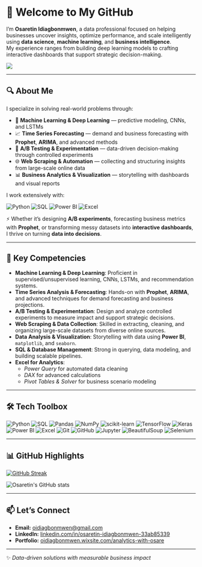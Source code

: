 # 👋 Welcome to My GitHub

I’m **Osaretin Idiagbonmwen**, a data professional focused on helping businesses uncover insights, optimize performance, and scale intelligently using **data science**, **machine learning**, and **business intelligence**.  
My experience ranges from building deep learning models to crafting interactive dashboards that support strategic decision-making.

![](https://komarev.com/ghpvc/?username=yourusername&color=0e75b6)

---

## 🔍 About Me  

I specialize in solving real-world problems through:  

- 🤖 **Machine Learning & Deep Learning** — predictive modeling, CNNs, and LSTMs  
- 📈 **Time Series Forecasting** — demand and business forecasting with **Prophet**, **ARIMA**, and advanced methods  
- 🧪 **A/B Testing & Experimentation** — data-driven decision-making through controlled experiments  
- 🌐 **Web Scraping & Automation** — collecting and structuring insights from large-scale online data  
- 📊 **Business Analytics & Visualization** — storytelling with dashboards and visual reports  

I work extensively with:  
<p>
  <img alt="Python" src="https://img.shields.io/badge/-Python-3776AB?style=for-the-badge&logo=python&logoColor=white" />
  <img alt="SQL" src="https://img.shields.io/badge/-SQL-4479A1?style=for-the-badge&logo=postgresql&logoColor=white" />
  <img alt="Power BI" src="https://img.shields.io/badge/-PowerBI-F2C811?style=for-the-badge&logo=powerbi&logoColor=black" />
  <img alt="Excel" src="https://img.shields.io/badge/-Excel-217346?style=for-the-badge&logo=microsoft-excel&logoColor=white" />
</p>

⚡ Whether it’s designing **A/B experiments**, forecasting business metrics with **Prophet**, or transforming messy datasets into **interactive dashboards**,  
I thrive on turning **data into decisions**.

---

## 💼 Key Competencies

- **Machine Learning & Deep Learning**: Proficient in supervised/unsupervised learning, CNNs, LSTMs, and recommendation systems.  
- **Time Series Analysis & Forecasting**: Hands-on with **Prophet**, **ARIMA**, and advanced techniques for demand forecasting and business projections.  
- **A/B Testing & Experimentation**: Design and analyze controlled experiments to measure impact and support strategic decisions.  
- **Web Scraping & Data Collection**: Skilled in extracting, cleaning, and organizing large-scale datasets from diverse online sources.  
- **Data Analysis & Visualization**: Storytelling with data using **Power BI**, `matplotlib`, and `seaborn`.  
- **SQL & Database Management**: Strong in querying, data modeling, and building scalable pipelines.  
- **Excel for Analytics**:  
  - *Power Query* for automated data cleaning  
  - *DAX* for advanced calculations  
  - *Pivot Tables & Solver* for business scenario modeling  

---

## 🛠️ Tech Toolbox

<p>
  <img alt="Python" src="https://img.shields.io/badge/-Python-3776AB?style=flat-square&logo=python&logoColor=white" />
  <img alt="SQL" src="https://img.shields.io/badge/-SQL-4479A1?style=flat-square&logo=postgresql&logoColor=white" />
  <img alt="Pandas" src="https://img.shields.io/badge/-Pandas-150458?style=flat-square&logo=pandas&logoColor=white" />
  <img alt="NumPy" src="https://img.shields.io/badge/-NumPy-013243?style=flat-square&logo=numpy&logoColor=white" />
  <img alt="scikit-learn" src="https://img.shields.io/badge/-ScikitLearn-F7931E?style=flat-square&logo=scikit-learn&logoColor=white" />
  <img alt="TensorFlow" src="https://img.shields.io/badge/-TensorFlow-FF6F00?style=flat-square&logo=tensorflow&logoColor=white" />
  <img alt="Keras" src="https://img.shields.io/badge/-Keras-D00000?style=flat-square&logo=keras&logoColor=white" />
  <img alt="Power BI" src="https://img.shields.io/badge/-PowerBI-F2C811?style=flat-square&logo=powerbi&logoColor=black" />
  <img alt="Excel" src="https://img.shields.io/badge/-Excel-217346?style=flat-square&logo=microsoft-excel&logoColor=white" />
  <img alt="Git" src="https://img.shields.io/badge/-Git-F05032?style=flat-square&logo=git&logoColor=white" />
  <img alt="GitHub" src="https://img.shields.io/badge/-GitHub-181717?style=flat-square&logo=github&logoColor=white" />
  <img alt="Jupyter" src="https://img.shields.io/badge/-Jupyter-F37626?style=flat-square&logo=jupyter&logoColor=white" />
  <img alt="BeautifulSoup" src="https://img.shields.io/badge/-BeautifulSoup-4B8BBE?style=flat-square&logo=python&logoColor=white" />
  <img alt="Selenium" src="https://img.shields.io/badge/-Selenium-43B02A?style=flat-square&logo=selenium&logoColor=white" />
</p>

---

## 📊 GitHub Highlights

[![GitHub Streak](https://github-readme-streak-stats.herokuapp.com?user=yourusername&theme=dark&ring=0e75b6&fire=0e75b6&currStreakLabel=0e75b6)](https://git.io/streak-stats)

![Osaretin's GitHub stats](https://github-readme-stats.vercel.app/api?username=yourusername&hide_border=true&show_icons=true&bg_color=151515&title_color=0e75b6&icon_color=0e75b6&text_color=9e9e9e)

---

## 📫 Let’s Connect  

- **Email:** [oidiagbonmwen@gmail.com](mailto:oidiagbonmwen@gmail.com)  
- **LinkedIn:** [linkedin.com/in/osaretin-idiagbonmwen-33ab85339](https://linkedin.com/in/osaretin-idiagbonmwen-33ab85339)  
- **Portfolio:** [oidiagbonmwen.wixsite.com/analytics-with-osare](https://oidiagbonmwen.wixsite.com/analytics-with-osare)  

---

✨ *Data-driven solutions with measurable business impact*

